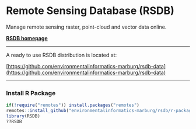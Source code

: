 # Remote Sensing Database (RSDB)
Manage remote sensing raster, point-cloud and vector data online. 

**[RSDB homepage](https://environmentalinformatics-marburg.github.io/rsdb)**

---------------------------------------

A ready to use RSDB distribution is located at:

[https://github.com/environmentalinformatics-marburg/rsdb-data](https://github.com/environmentalinformatics-marburg/rsdb-data)

---------------------------------------

### Install R Package
```R
if(!require("remotes")) install.packages("remotes")
remotes::install_github("environmentalinformatics-marburg/rsdb/r-package")
library(RSDB)
??RSDB
```
